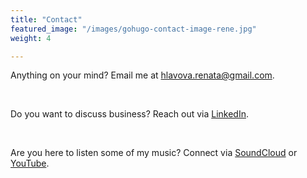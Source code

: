 ```yaml
---
title: "Contact"
featured_image: "/images/gohugo-contact-image-rene.jpg"
weight: 4

---
```


Anything on your mind? Email me at [hlavova.renata@gmail.com](mailto:hlavova.renata@gmail.com).

&nbsp;

Do you want to discuss business? Reach out via [LinkedIn](https://www.linkedin.com/in/renata-hlavova/).

&nbsp;

Are you here to listen some of my music? Connect via [SoundCloud](https://soundcloud.com/renehlavova) or [YouTube](https://www.youtube.com/channel/UCAx1hJgAGTsfEiK1v818p7A).

